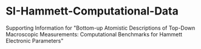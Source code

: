 # SI-Hammett-Computational-Data
Supporting Information for "Bottom-up Atomistic Descriptions of Top-Down Macroscopic Measurements: Computational Benchmarks for Hammett Electronic Parameters"
